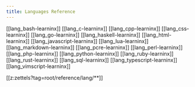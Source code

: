 ```yaml
---
title: Languages Reference
---
```


[[lang_bash-learninx]]
[[lang_c-learninx]]
[[lang_cpp-learninx]]
[[lang_css-learninx]]
[[lang_go-learninx]]
[[lang_haskell-learninx]]
[[lang_html-learninx]]
[[lang_javascript-learninx]]
[[lang_lua-learninx]]
[[lang_markdown-learninx]]
[[lang_pcre-learninx]]
[[lang_perl-learninx]]
[[lang_php-learninx]]
[[lang_python-learninx]]
[[lang_ruby-learninx]]
[[lang_rust-learninx]]
[[lang_sql-learninx]]
[[lang_typescript-learninx]]
[[lang_vimscript-learninx]]

[[z:zettels?tag=root/reference/lang/**]]
